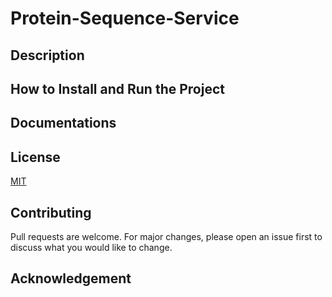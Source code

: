 # Protein-Sequence-Service

## Description


## How to Install and Run the Project


## Documentations


## License
[MIT](LICENSE.me)

## Contributing
Pull requests are welcome. For major changes, please open an issue first to discuss what you would like to change.

## Acknowledgement

